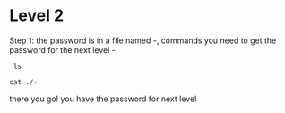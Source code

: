 # Level 2

Step 1:
the password is in a file named -, commands you need to get the password for the next level - 

``` ls```

```cat ./- ```

there you go! you have the password for next level
